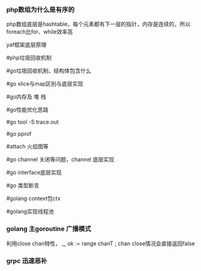### php数组为什么是有序的

​	php数组底层是hashtable，每个元素都有下一层的指针，内存是连续的，所以foreach比for、while效率高



yaf框架底层原理

#php垃圾回收机制

#go垃圾回收机制，结构体包含什么

#go slice与map区别与底层实现

#go内存及 堆 栈

#go性能优化思路

#go tool -S trace.out 

#go pprof 

#attach 火焰图等

#go channel 关闭等问题，channel 底层实现

#go interface底层实现

#go 类型断言

#golang context包ctx

#golang实现线程池

### golang 主goroutine 广播模式

利用close chan特性， _, ok := range chanT ; chan close情况会直接返回false



### grpc 迅速恶补

